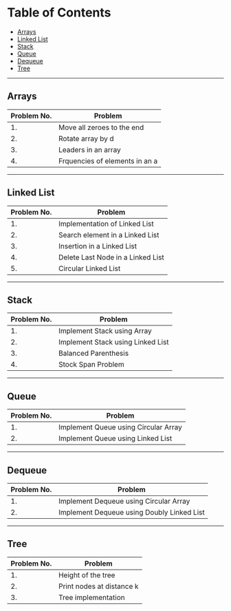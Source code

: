 # Table of Contents

  - [Arrays](#arrays)
  - [Linked List](#linked-list)
  - [Stack](#stack)
  - [Queue](#queue)
  - [Dequeue](#dequeue)
  - [Tree](#tree)
  
---

## Arrays

| Problem No. | Problem                        |
| :---------- | ------------------------------ |
| 1.          | Move all zeroes to the end     |
| 2.          | Rotate array by d              |
| 3.          | Leaders in an array            |
| 4.          | Frquencies of elements in an a |

---

## Linked List

| Problem No. | Problem                           |
| :---------- | --------------------------------- |
| 1.          | Implementation of Linked List     |
| 2.          | Search element in a Linked List   |
| 3.          | Insertion in a Linked List        |
| 4.          | Delete Last Node in a Linked List |
| 5.          | Circular Linked List              |

---

## Stack

| Problem No. | Problem                           |
| :---------- | --------------------------------- |
| 1.          | Implement Stack using Array       |
| 2.          | Implement Stack using Linked List |
| 3.          | Balanced Parenthesis              |
| 4.          | Stock Span Problem                |

---

## Queue

| Problem No. | Problem                              |
| :---------- | ------------------------------------ |
| 1.          | Implement Queue using Circular Array |
| 2.          | Implement Queue using Linked List    |

---

## Dequeue

| Problem No. | Problem                                    |
| :---------- | ------------------------------------------ |
| 1.          | Implement Dequeue using Circular Array     |
| 2.          | Implement Dequeue using Doubly Linked List |
  
---

## Tree

| Problem No. | Problem                   |
| :---------- | ------------------------- |
| 1.          | Height of the tree        |
| 2.          | Print nodes at distance k |
| 3.          | Tree implementation       |
